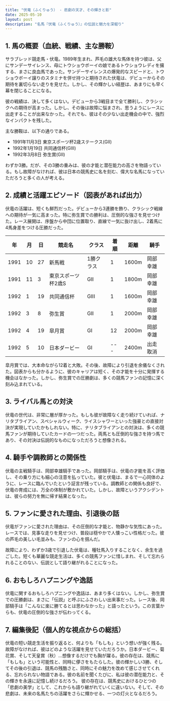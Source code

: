 ```yaml
---
title: "伏竜（ふくりゅう） - 悲劇の天才、その輝きと影"
date: 2025-05-10
layout: post
description: "名馬『伏竜（ふくりゅう）』の伝説と魅力を深堀り"
---
```


## 1. 馬の概要（血統、戦績、主な勝鞍）

サラブレッド競走馬・伏竜。1989年生まれ、芦毛の雄大な馬体を持つ彼は、父にサンデーサイレンス、母にトウショウボーイの娘であるトウショウレディを擁する、まさに良血馬であった。サンデーサイレンスの爆発的なスピードと、トウショウボーイ譲りのスタミナを併せ持つと期待された伏竜は、デビューからその期待を裏切らない走りを見せた。しかし、その輝かしい経歴は、あまりにも早く幕を閉じることになる。

彼の戦績は、決して多くはない。デビューから3戦目まで全て勝利し、クラシックへの期待が高まった。しかし、その後は故障に悩まされ、思うようにレースに出走することが出来なかった。それでも、彼はその少ない出走機会の中で、強烈なインパクトを残した。

主な勝鞍は、以下の通りである。

* 1991年11月3日  東京スポーツ杯2歳ステークス(GII)
* 1992年1月19日  共同通信杯(GIII)
* 1992年3月8日  弥生賞(GII)


わずか3勝。だが、その3勝の重みは、彼の才能と潜在能力の高さを物語っている。もし故障がなければ、彼は日本の競馬史に名を刻む、偉大な名馬になっていただろうと多くの人が考える。


## 2. 成績と活躍エピソード（図表があれば出力）

伏竜の活躍は、短くも鮮烈だった。デビューから3連勝を飾り、クラシック戦線への期待が一気に高まった。特に弥生賞での勝利は、圧倒的な強さを見せつけた。レース展開は、序盤から中団に位置取り、直線で一気に抜け出し、2着馬に4馬身差をつける圧勝だった。

| 年 | 月 | 日 | 競走名           | クラス | 着順 | 距離 | 騎手      |
|---|----|---|--------------------|-------|------|------|-----------|
| 1991 | 10 | 27 | 新馬戦             | 1勝クラス | 1     | 1600m |  岡部幸雄 |
| 1991 | 11 | 3  | 東京スポーツ杯2歳S | GII    | 1     | 1800m |  岡部幸雄 |
| 1992 | 1  | 19 | 共同通信杯         | GIII   | 1     | 1600m |  岡部幸雄 |
| 1992 | 3  | 8  | 弥生賞             | GII    | 1     | 2000m |  岡部幸雄 |
| 1992 | 4  | 19 |皐月賞             | GI    | 12    | 2000m |  岡部幸雄 |
| 1992 | 5  | 10 | 日本ダービー         | GI    | ---    | 2400m | 出走取消 |


皐月賞では、大本命ながら12着と大敗。その後、故障により引退を余儀なくされた。図表からも分かるように、彼のキャリアは短く、その才能を十分に発揮する機会はなかった。しかし、弥生賞での圧勝劇は、多くの競馬ファンの記憶に深く刻み込まれている。


## 3. ライバル馬との対決

伏竜の世代は、非常に層が厚かった。もしも彼が故障なく走り続けていれば、ナリタブライアン、スペシャルウィーク、ライスシャワーといった強豪との直接対決が実現していたかもしれない。特に、ナリタブライアンとの対決は、多くの競馬ファンが期待していたカードの一つだった。両馬とも圧倒的な強さを持つ馬であり、その対決は伝説的なものになっただろうと想像される。


## 4. 騎手や調教師との関係性

伏竜の主戦騎手は、岡部幸雄騎手であった。岡部騎手は、伏竜の才能を高く評価し、その乗り方にも細心の注意を払っていた。彼と伏竜は、まるで一心同体のように、レースに臨んでいたという証言が残っている。調教師との関係も良好で、伏竜の育成には、万全の体制が敷かれていた。しかし、故障というアクシデントは、彼らの努力を無に帰す結果となった。


## 5. ファンに愛された理由、引退後の話

伏竜がファンに愛された理由は、その圧倒的な才能と、物静かな気性にあった。レースでは、見事な走りを見せつけ、普段は穏やかで人懐っこい性格だった。彼の芦毛の美しい毛並みも、ファンの心を掴んだ。

故障により、わずか3歳で引退した伏竜は、種牡馬入りすることなく、余生を過ごした。短くも華麗な競走生活は、多くの競馬ファンに惜しまれ、そして忘れられることのない、伝説として語り継がれることになった。


## 6. おもしろハプニングや逸話

伏竜に関するおもしろハプニングや逸話は、あまり多くはない。しかし、弥生賞での圧勝劇は、まさに「伝説」と呼ぶにふさわしい出来事だった。レース後、岡部騎手は「こんなに楽に勝てるとは思わなかった」と語ったという。この言葉からも、伏竜の圧倒的な強さが伝わってくる。


## 7. 編集後記（個人的な視点からの総括）

伏竜の短い競走生活を振り返ると、何よりも「もしも」という想いが強く残る。故障がなければ、彼はどのような活躍を見せていただろうか。日本ダービー、菊花賞、そして天皇賞（秋）…想像するだけでも胸が躍る。彼の存在は、競馬に「もしも」という可能性と、同時に儚さをもたらした。彼の輝かしい3勝、そしてその後の引退は、競馬の残酷さと、同時にその魅力を改めて感じさせてくれる、忘れられない物語である。彼の名前を聞くたびに、私は彼の潜在能力と、その輝きを永遠に記憶し続けるだろう。  彼の存在は、競馬史におけるひとつの「悲劇の美学」として、これからも語り継がれていくに違いない。そして、その悲劇は、未来の名馬たちの活躍をさらに輝かせる、一つの灯火となるだろう。
